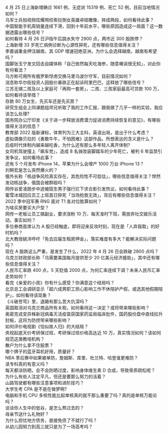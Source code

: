 4 月 25 日上海新增确诊 1661 例、无症状 15319 例、死亡 52 例，目前当地情况如何？  
乌军士兵拍视频炫耀用绞索拉倒女英雄卓娅雕像，摔成两段，如何看待此事？  
中国智能手机周销量连续下滑，回到十年前水平，哪些原因造成这一局面？这一数据透露出哪些信号？  
如何看待  4 月 26 日沪指午后跳水失守 2900 点，两市近 300 股跌停？  
上海新增 33 岁死亡病例诊断为心源性猝死，还有哪些信息值得关注？  
李嘉诚重金押注越南，其 GDP 增速冠绝亚洲，为什么会选择越南，越南有希望吗？  
国脚张玉宁发文回击自媒体称「自己依然每天吃海参，随意嘲讽很无知」，对此你有何看法？  
乌方称可用所有俄罗斯俘虏交换马里乌波尔守军，目前情况如何？  
消息称华尔街投资人因股价暴跌正在起诉阿里巴巴，这释放了哪些信号？  
江苏无锡二孩及以上家庭可「再购一套房」，二孩、三孩家庭最高可贷款 100 万，如何看待该举措？  
存款 80 万女生，先买车还是先买房？  
研究生组会上同课题组师兄听取了我的工作汇报，跟我做了几乎一样的实验，我应该怎么处理?  
国务院办公厅印发《关于进一步释放消费潜力促进消费持续恢复的意见》，有哪些值得关注的信息？  
教育部 2022 版新课标，体育列为三大主科，英语出局，是出于什么考虑？  
虚拟偶像贝拉的《勇敢牛牛，不怕困难》这部作品，所想表达的含义是什么？  
后疫时代体制内越来越吃香，为什么还有那么多年轻人离开体制?  
女司机驾驶撞上「飙车党」，造成 8 名骑改装脚踏车的少年死亡，被判 6 年监禁引发争议，如何看待此事？  
还有 5 个月发布 iPhone 14，苹果为什么会增产 1000 万台 iPhone 13？  
刘畊宏是怎么突然爆火的？  
俄外长称「核战争风险真实存在，其危险性不可低估」，哪些信息值得关注？悍然发动核战争，俄国会被群殴吗？  
网传谷爱凌跑步中途被陌生男子强行拦下求合影引发热议，如何看待此事？  
蜜雪冰城回应员工上班首日猝死「当场抢救无效」，背后有哪些信息值得关注？  
2022 季中冠军赛 RNG 面对 T1 各对位胜算如何？  
为啥买房要买大户型？  
网传一老板让员工搞副业，要求涨粉 10 万、每天准时下班，需放弃社交娱乐活动，事实如何？  
多位券商首席认为 A 股已经触底，即将迎来反攻时刻，现在是「人弃我取」的好时机吗？  
北大教授姚洋呼吁「免去应届生租房押金」，落实难度有多大？能解决实际问题吗？  
现在 A 股跌这么严重，是发生了什么，2022 年 4 月 26 日会跌破 2800 点吗？  
乌克兰财政部长称「乌需要美国每月提供至少 20 亿美元经济援助」，其中还有哪些信息值得关注？  
人民币汇率跌 400 点，5 天贬值 2000 点，为何汇率连续下调？未来人民币汇率走势如何？  
看完《亲爱的小孩》你有什么感受？你满意这个结局吗？  
北京总工会调研显示「超六成男职工担心影响工作不休陪护产假，或选其他假期陪护」，如何看待该现象？  
《斗破苍穹》里，退婚有那么苦大仇深吗？  
英国取消对乌克兰商品所有关税，如何看待这一决定？或将带来哪些影响？  
奥密克戎变异株新冠病毒灭活疫苗获国家药监局临床批件，国药股份盘中直线拉升封板，这将为防控带来哪些影响？  
如何评价电视剧《恰似故人归》的大结局？  
央视起底天价考研保过班，考研保过班价格高达近 10 万，真实情况如何？该如何规范这类教培机构？  
散户为什么拿不住股票？  
哪个牌子的蓝牙耳机好用，质量好？  
NBA 季后赛中如果被单防，詹姆斯、库里、杜兰特、哈登谁更难防？  
读专科真的有意义吗？  
每天都涂防晒，会不会防晒过度，影响身体维生素 D 合成，导致骨质疏松呢？  
为什么有些人注定平凡，但还是要那么努力的活着？  
山路驾驶都有哪些注意事项和进阶技巧？  
大学生考 CPA 是不是在做梦啊?  
电脑和手机 CPU 多核性能比起单核真的就不那么重要了吗？真的是单核万能论吗？  
谈谈你人生中的低谷，是怎么熬过去的？  
母亲节送什么礼物好？  
为什么担忧地方债务，直接免债了不就行了吗？  
从幼儿园努力到高三就只是为了一场高考吗？  
